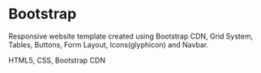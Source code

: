 # Bootstrap

Responsive website template created using Bootstrap CDN, Grid System, Tables, Buttons, Form Layout, Icons(glyphicon) and Navbar.

HTML5, CSS, Bootstrap CDN
